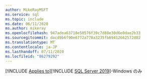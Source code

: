 ```yaml
---
author: MikeRayMSFT
ms.service: sql
ms.topic: include
ms.date: 06/11/2020
ms.author: mikeray
ms.openlocfilehash: 947adea63718e50576f39c7d88e30d6e0dae2b33
ms.sourcegitcommit: dacd9b6f90e6772a778a3235fb69412662572d02
ms.translationtype: MT
ms.contentlocale: ja-JP
ms.lasthandoff: 07/11/2020
ms.locfileid: "86279292"
---
```

[!INCLUDE [Applies to](../../includes/applies-md.md)][!INCLUDE [SQL Server 2019](_ss2019.md)]-Windows のみ
